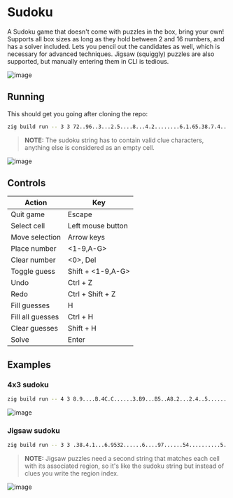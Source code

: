 # Sudoku

A Sudoku game that doesn't come with puzzles in the box, bring your own!
Supports all box sizes as long as they hold between 2 and 16 numbers, and has a solver included.
Lets you pencil out the candidates as well, which is necessary for advanced techniques.
Jigsaw (squiggly) puzzles are also supported, but manually entering them in CLI is tedious.

![image](https://github.com/Ryp/sudoku-zig/assets/1625198/aeef8711-5366-4aad-886a-1e3bf295cd86)

## Running

This should get you going after cloning the repo:
```sh
zig build run -- 3 3 72..96..3...2.5....8...4.2........6.1.65.38.7.4........3.8...9....7.2...2..43..18
```
> **NOTE:** The sudoku string has to contain valid clue characters, anything else is considered as an empty cell.

![image](https://github.com/Ryp/sudoku-zig/assets/1625198/1e333afa-67a0-49b1-876a-8b180dd0b525)

## Controls

| Action           | Key                |
|------------------|--------------------|
| Quit game        | Escape             |
| Select cell      | Left mouse button  |
| Move selection   | Arrow keys         |
| Place number     | <1-9,A-G>          |
| Clear number     | <0>, Del           |
| Toggle guess     | Shift + <1-9,A-G>  |
| Undo             | Ctrl + Z           |
| Redo             | Ctrl + Shift + Z   |
| Fill guesses     | H                  |
| Fill all guesses | Ctrl + H           |
| Clear guesses    | Shift + H          |
| Solve            | Enter              |

## Examples

### 4x3 sudoku

```sh
zig build run -- 4 3 8.9....B.4C.C......3.B9...B5..A8.2...2.4..5........9........7...1B69...32...C47A...B........5........1..A.7...5.87..13...8A.3......2.14.5....8.C
```

![image](https://github.com/Ryp/sudoku-zig/assets/1625198/4368f413-929f-46ea-a1fd-ce00478b7131)

### Jigsaw sudoku
```sh
zig build run -- 3 3 .38.4.1...6.9532......6....97......54..........5..2......6..8...57....6.34.8..... 111111222113444422133455442334455222366657777366559997366659977386858997888888997
```
> **NOTE:** Jigsaw puzzles need a second string that matches each cell with its associated region, so it's like the sudoku string but instead of clues you write the region index.

![image](https://github.com/Ryp/sudoku-zig/assets/1625198/5982b7f8-c556-40ea-bc1b-68583388342f)

